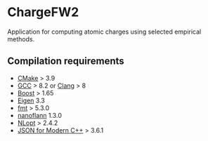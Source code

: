 # ChargeFW2

Application for computing atomic charges using selected empirical methods.

## Compilation requirements
- [CMake](https://cmake.org/) > 3.9
- [GCC](https://gcc.gnu.org/) > 8.2 or [Clang](https://clang.llvm.org/) > 8
- [Boost](https://www.boost.org/) > 1.65
- [Eigen](http://eigen.tuxfamily.org) 3.3
- [fmt](https://fmt.dev) > 5.3.0
- [nanoflann](https://github.com/jlblancoc/nanoflann) 1.3.0
- [NLopt](https://github.com/stevengj/nlopt) > 2.4.2
- [JSON for Modern C++](https://github.com/nlohmann/json) > 3.6.1